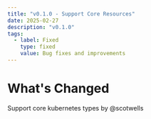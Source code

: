 ```yaml
---
title: "v0.1.0 - Support Core Resources"
date: 2025-02-27
description: "v0.1.0"
tags:
  - label: Fixed
    type: fixed
    value: Bug fixes and improvements
---
```


# What's Changed

Support core kubernetes types by @scotwells